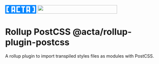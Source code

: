 <img width="100" height="28" src="https://raw.githubusercontent.com/fabien-h/url/master/img/acta.png"/>
<img width="256" height="28" src="https://raw.githubusercontent.com/fabien-h/url/master/img/rollup-postcss.png"/>

# Rollup PostCSS @acta/rollup-plugin-postcss

A rollup plugin to import transpiled styles files as modules with PostCSS.
